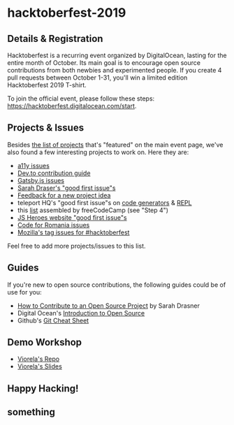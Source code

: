 # hacktoberfest-2019

## Details & Registration 

Hacktoberfest is a recurring event organized by DigitalOcean, lasting for the entire month of October. Its main goal is to encourage open source contributions from both newbies and experimented people. If you create 4 pull requests between October 1-31, you'll win a limited edition Hacktoberfest 2019 T-shirt.

To join the official event, please follow these steps: https://hacktoberfest.digitalocean.com/start.

## Projects & Issues

Besides [the list of projects](https://hacktoberfest.digitalocean.com/) that's "featured" on the main event page, we've also found a few interesting projects to work on. Here they are:
- [a11y issues](https://www.upyoura11y.com/contribute-to-a11y-in-oss/)
- [Dev.to contribution guide](https://dev.to/devteam/how-to-contribute-to-dev-this-hacktoberfest-5b91)
- [Gatsby.js issues](https://github.com/cloudinary-devs/gatsby-transformer-cloudinary/issues/3)
- [Sarah Draser's "good first issue"s](https://github.com/search?q=user%3Asdras+good+first+issue&type=Issues)
- [Feedback for a new project idea](https://github.com/buildtip/create-web-app/issues/60)
- teleport HQ's "good first issue"s on [code generators](https://github.com/teleporthq/teleport-code-generators/issues?q=is%3Aissue+is%3Aopen+label%3A%22good+first+issue%22) & [REPL](https://github.com/teleporthq/teleport-repl/issues?q=is%3Aissue+is%3Aopen+label%3A%22good+first+issue%22)
- this [list](https://www.freecodecamp.org/news/hacktoberfest-2018-how-you-can-get-your-free-shirt-even-if-youre-new-to-coding-96080dd0b01b/) assembled by freeCodeCamp (see "Step 4")
- [JS Heroes website "good first issue"s](https://github.com/jsheroes/jsheroes.io/issues?q=is%3Aissue+is%3Aopen+label%3A%22good+first+issue%22)
- [Code for Romania issues](https://github.com/search?q=org%3Acode4romania&state=open&type=Issues)
- [Mozilla's tag issues for #hacktoberfest](https://github.com/search?q=label%3Ahacktoberfest+state%3Aopen+mozilla&type=Issues)

Feel free to add more projects/issues to this list.

## Guides

If you're new to open source contributions, the following guides could be of use for you:
- [How to Contribute to an Open Source Project](https://css-tricks.com/how-to-contribute-to-an-open-source-project/) by Sarah Drasner
- Digital Ocean's [Introduction to Open Source](https://www.digitalocean.com/community/tutorial_series/an-introduction-to-open-source)
- Github's [Git Cheat Sheet](https://github.github.com/training-kit/downloads/github-git-cheat-sheet/)

## Demo Workshop
- [Viorela's Repo](https://github.com/viorelaioia/wit_workshop)
- [Viorela's Slides](https://docs.google.com/presentation/d/15JptGdX71TY8Tgb1-WBKqMCRXKMvyOY6tb2QKNBgInw/edit?ts=5d960b8d#slide=id.g61ff48c437_0_34)

## Happy Hacking!

## something

